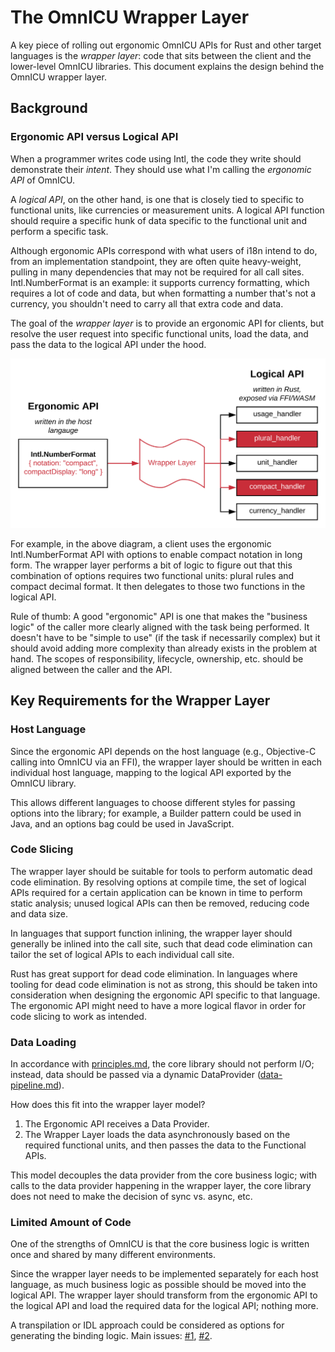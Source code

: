The OmnICU Wrapper Layer
========================

A key piece of rolling out ergonomic OmnICU APIs for Rust and other target languages is the *wrapper layer*: code that sits between the client and the lower-level OmnICU libraries.  This document explains the design behind the OmnICU wrapper layer.

## Background

### Ergonomic API versus Logical API

When a programmer writes code using Intl, the code they write should demonstrate their *intent*.  They should use what I'm calling the *ergonomic API* of OmnICU.

A *logical API*, on the other hand, is one that is closely tied to specific to functional units, like currencies or measurement units.  A logical API function should require a specific hunk of data specific to the functional unit and perform a specific task.

Although ergonomic APIs correspond with what users of i18n intend to do, from an implementation standpoint, they are often quite heavy-weight, pulling in many dependencies that may not be required for all call sites.  Intl.NumberFormat is an example: it supports currency formatting, which requires a lot of code and data, but when formatting a number that's not a currency, you shouldn't need to carry all that extra code and data.

The goal of the *wrapper layer* is to provide an ergonomic API for clients, but resolve the user request into specific functional units, load the data, and pass the data to the logical API under the hood.

![Ergonomic to Logical API](assets/ergonomic-logical.svg)

For example, in the above diagram, a client uses the ergonomic Intl.NumberFormat API with options to enable compact notation in long form.  The wrapper layer performs a bit of logic to figure out that this combination of options requires two functional units: plural rules and compact decimal format.  It then delegates to those two functions in the logical API.

Rule of thumb: A good "ergonomic" API is one that makes the "business logic" of the caller more clearly aligned with the task being performed.  It doesn't have to be "simple to use" (if the task if necessarily complex) but it should avoid adding more complexity than already exists in the problem at hand.  The scopes of responsibility, lifecycle, ownership, etc. should be aligned between the caller and the API.

## Key Requirements for the Wrapper Layer

### Host Language

Since the ergonomic API depends on the host language (e.g., Objective-C calling into OmnICU via an FFI), the wrapper layer should be written in each individual host language, mapping to the logical API exported by the OmnICU library.

This allows different languages to choose different styles for passing options into the library; for example, a Builder pattern could be used in Java, and an options bag could be used in JavaScript.

### Code Slicing

The wrapper layer should be suitable for tools to perform automatic dead code elimination.  By resolving options at compile time, the set of logical APIs required for a certain application can be known in time to perform static analysis; unused logical APIs can then be removed, reducing code and data size.

In languages that support function inlining, the wrapper layer should generally be inlined into the call site, such that dead code elimination can tailor the set of logical APIs to each individual call site.

Rust has great support for dead code elimination.  In languages where tooling for dead code elimination is not as strong, this should be taken into consideration when designing the ergonomic API specific to that language.  The ergonomic API might need to have a more logical flavor in order for code slicing to work as intended.

### Data Loading

In accordance with [principles.md](principles.md), the core library should not perform I/O; instead, data should be passed via a dynamic DataProvider ([data-pipeline.md](data-pipeline.md)).

How does this fit into the wrapper layer model?

1. The Ergonomic API receives a Data Provider.
2. The Wrapper Layer loads the data asynchronously based on the required functional units, and then passes the data to the Functional APIs.

This model decouples the data provider from the core business logic; with calls to the data provider happening in the wrapper layer, the core library does not need to make the decision of sync vs. async, etc.

### Limited Amount of Code

One of the strengths of OmnICU is that the core business logic is written once and shared by many different environments.

Since the wrapper layer needs to be implemented separately for each host language, as much business logic as possible should be moved into the logical API.  The wrapper layer should transform from the ergonomic API to the logical API and load the required data for the logical API; nothing more.

A transpilation or IDL approach could be considered as options for generating the binding logic. Main issues: [#1](https://github.com/unicode-org/omnicu/issues/1), [#2](https://github.com/unicode-org/omnicu/issues/2).
